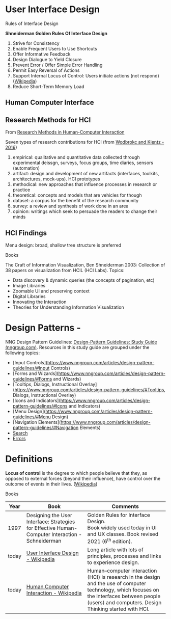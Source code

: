 # User Interface Design

Rules of Interface Design

**Shneiderman Golden Rules Of Interface Design**

1. Strive for Consistency
2. Enable Frequent Users to Use Shortcuts
3. Offer Informative Feedback
4. Design Dialogue to Yield Closure
5. Prevent Error / Offer Simple Error Handling
6. Permit Easy Reversal of Actions
7. Support Internal Locus of Control: Users initiate actions (not respond) ([Wikipedia](https://en.wikipedia.org/wiki/Locus_of_control))
8. Reduce Short-Term Memory Load

## Human Computer Interface

## Research Methods for HCI

From [Research Methods in Human-Computer Interaction](https://worldcat.org/en/title/985364166)

Seven types of research contributions for HCI (from [Wodbrokc and Kientz - 2016](https://dl.acm.org/doi/10.1145/2907069))

1. empirical: qualitative and quantitative data collected through experimental deissgn, surveys, focus groups, time diaries, sensors (automation)
2. artifact: design and development of new artifacts (interfaces, toolkits, architectures, mock-ups).  HCI prototypes
3. methodical: new approaches that influence processes in research or practice
4. theoretical: concepts and models that are vehicles for though
5. dataset: a corpus for the benefit of the research community
6. survey: a review and synthesis of work done in an area
7. opinion: writings which seek to persuade the readers to change their minds

## HCI Findings 

Menu design:  broad, shallow tree structure is preferred

Books

The Craft of Information Visualization, Ben Shneiderman 2003: Collection of 38 papers on visualization from HCIL (HCI Labs).   Topics:

- Data discovery & dynamic queries (the concepts of pagination, etc)
- Image Libraries
- Zoomable UI and preserving context
- Digital Libraries
- Innovating the Interaction
- Theories for Understanding Information Visualization

# Design Patterns - 

NNG Design Pattern Guidelines: [Design-Pattern Guidelines: Study Guide (nngroup.com)](https://www.nngroup.com/articles/design-pattern-guidelines/#Search). Resources in this study guide are grouped under the following topics:

- [Input Controls](https://www.nngroup.com/articles/design-pattern-guidelines/#Input Controls)
- [Forms and Wizards](https://www.nngroup.com/articles/design-pattern-guidelines/#Forms and Wizards)
- [Tooltips, Dialogs, Instructional Overlay](https://www.nngroup.com/articles/design-pattern-guidelines/#Tooltips, Dialogs, Instructional Overlay)
- [Icons and Indicators](https://www.nngroup.com/articles/design-pattern-guidelines/#Icons and Indicators)
- [Menu Design](https://www.nngroup.com/articles/design-pattern-guidelines/#Menu Design)
- [Navigation Elements](https://www.nngroup.com/articles/design-pattern-guidelines/#Navigation Elements)
- [Search](https://www.nngroup.com/articles/design-pattern-guidelines/#Search)
- [Errors](https://www.nngroup.com/articles/design-pattern-guidelines/#Errors)





# Definitions

**Locus of control** is the degree to which people believe that they, as opposed to external forces (beyond their influence), have control over the outcome of events in their lives. ([Wikipedia](https://en.wikipedia.org/wiki/Locus_of_control))

Books

| Year  | Book                                                         | Comments                                                     |
| ----- | ------------------------------------------------------------ | ------------------------------------------------------------ |
| 1997  | Designing the User Interface: Strategies for Effective Human-Computer Interaction - Schneiderman | Golden Rules for Interface Design.<br />Book widely used today in UI and UX classes.  Book revised 2021 (6<sup>th</sup> edition). |
| today | [User Interface Design - Wikipedia](https://en.wikipedia.org/wiki/User_interface_design) | Long article with lots of principles, processes and links to experience design. |
| today | [Human Computer Interaction - Wikipedia](https://en.wikipedia.org/wiki/Human%E2%80%93computer_interaction) | Human–computer interaction (HCI) is research in the design and the use of computer technology, which focuses on the interfaces between people (users) and computers.   Design Thinking started with HCI. |








